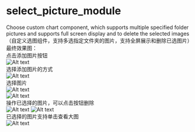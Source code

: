 # select_picture_module
Choose custom chart component, which supports multiple specified folder pictures and supports full screen display and to delete the selected images （自定义选图组件，支持多选指定文件夹的图片，支持全屏展示和删除已选图片）  
最终效果图：   
点击添加图片按钮  
![Alt text](https://github.com/xuningjack/select_picture_module/raw/master/images/0.jpg)   
选择添加图片的方式  
![Alt text](https://github.com/xuningjack/select_picture_module/raw/master/images/1.jpg)  
选择图片  
![Alt text](https://github.com/xuningjack/select_picture_module/raw/master/images/2.jpg)  
![Alt text](https://github.com/xuningjack/select_picture_module/raw/master/images/3.jpg)   
操作已选择的图片，可以点击按钮删除  
![Alt text](https://github.com/xuningjack/select_picture_module/raw/master/images/4.jpg)
![Alt text](https://github.com/xuningjack/select_picture_module/raw/master/images/5.jpg)   
已选择的图片支持单击查看大图  
![Alt text](https://github.com/xuningjack/select_picture_module/raw/master/images/6.jpg)  

